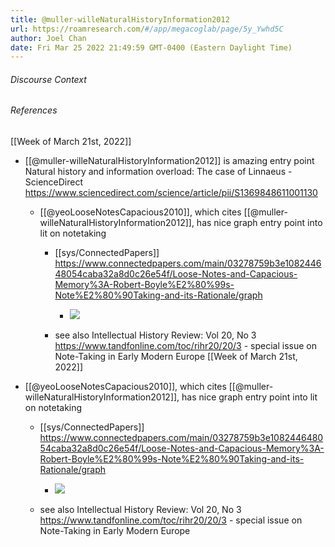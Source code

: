 ```yaml
---
title: @muller-willeNaturalHistoryInformation2012
url: https://roamresearch.com/#/app/megacoglab/page/5y_Ywhd5C
author: Joel Chan
date: Fri Mar 25 2022 21:49:59 GMT-0400 (Eastern Daylight Time)
---
```




###### Discourse Context



###### References

[[Week of March 21st, 2022]]

- [[@muller-willeNaturalHistoryInformation2012]] is amazing entry point Natural history and information overload: The case of Linnaeus - ScienceDirect https://www.sciencedirect.com/science/article/pii/S1369848611001130

    - [[@yeoLooseNotesCapacious2010]], which cites [[@muller-willeNaturalHistoryInformation2012]], has nice graph entry point into lit on notetaking

        - [[sys/ConnectedPapers]] https://www.connectedpapers.com/main/03278759b3e108244648054caba32a8d0c26e54f/Loose-Notes-and-Capacious-Memory%3A-Robert-Boyle%E2%80%99s-Note%E2%80%90Taking-and-its-Rationale/graph

            - ![](https://firebasestorage.googleapis.com/v0/b/firescript-577a2.appspot.com/o/imgs%2Fapp%2Fmegacoglab%2FGRcUv6Iorx.55.41.gif?alt=media&token=947562c1-531c-4df2-9c82-01a272164c0b)

        - see also Intellectual History Review: Vol 20, No 3 https://www.tandfonline.com/toc/rihr20/20/3 - special issue on Note-Taking in Early Modern Europe
[[Week of March 21st, 2022]]

- [[@yeoLooseNotesCapacious2010]], which cites [[@muller-willeNaturalHistoryInformation2012]], has nice graph entry point into lit on notetaking

    - [[sys/ConnectedPapers]] https://www.connectedpapers.com/main/03278759b3e108244648054caba32a8d0c26e54f/Loose-Notes-and-Capacious-Memory%3A-Robert-Boyle%E2%80%99s-Note%E2%80%90Taking-and-its-Rationale/graph

        - ![](https://firebasestorage.googleapis.com/v0/b/firescript-577a2.appspot.com/o/imgs%2Fapp%2Fmegacoglab%2FGRcUv6Iorx.55.41.gif?alt=media&token=947562c1-531c-4df2-9c82-01a272164c0b)

    - see also Intellectual History Review: Vol 20, No 3 https://www.tandfonline.com/toc/rihr20/20/3 - special issue on Note-Taking in Early Modern Europe
